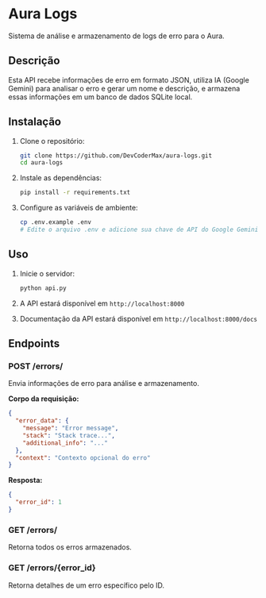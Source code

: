 # Aura Logs

Sistema de análise e armazenamento de logs de erro para o Aura.

## Descrição

Esta API recebe informações de erro em formato JSON, utiliza IA (Google Gemini) para analisar o erro e gerar um nome e descrição, e armazena essas informações em um banco de dados SQLite local.

## Instalação

1. Clone o repositório:
   ```bash
   git clone https://github.com/DevCoderMax/aura-logs.git
   cd aura-logs
   ```

2. Instale as dependências:
   ```bash
   pip install -r requirements.txt
   ```

3. Configure as variáveis de ambiente:
   ```bash
   cp .env.example .env
   # Edite o arquivo .env e adicione sua chave de API do Google Gemini
   ```

## Uso

1. Inicie o servidor:
   ```bash
   python api.py
   ```

2. A API estará disponível em `http://localhost:8000`

3. Documentação da API estará disponível em `http://localhost:8000/docs`

## Endpoints

### POST /errors/

Envia informações de erro para análise e armazenamento.

**Corpo da requisição:**
```json
{
  "error_data": {
    "message": "Error message",
    "stack": "Stack trace...",
    "additional_info": "..."
  },
  "context": "Contexto opcional do erro"
}
```

**Resposta:**
```json
{
  "error_id": 1
}
```

### GET /errors/

Retorna todos os erros armazenados.

### GET /errors/{error_id}

Retorna detalhes de um erro específico pelo ID.

